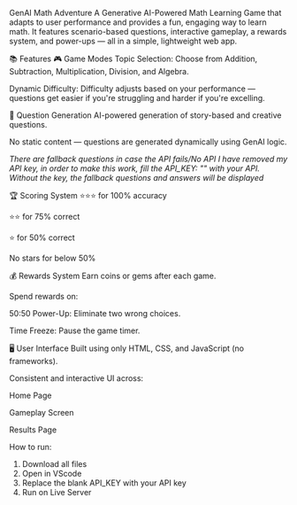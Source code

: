 GenAI Math Adventure
A Generative AI-Powered Math Learning Game that adapts to user performance and provides a fun, engaging way to learn math. It features scenario-based questions, interactive gameplay, a rewards system, and power-ups — all in a simple, lightweight web app.

📚 Features
🎮 Game Modes
Topic Selection: Choose from Addition, Subtraction, Multiplication, Division, and Algebra.

Dynamic Difficulty: Difficulty adjusts based on your performance — questions get easier if you're struggling and harder if you're excelling.

🧠 Question Generation
AI-powered generation of story-based and creative questions.

No static content — questions are generated dynamically using GenAI logic.

*There are fallback questions in case the API fails/No API*
*I have removed my API key, in order to make this work, fill the         API_KEY: ""
with your API. Without the key, the fallback questions and answers will be displayed*

🏆 Scoring System
⭐⭐⭐ for 100% accuracy

⭐⭐ for 75% correct

⭐ for 50% correct

No stars for below 50%

💰 Rewards System
Earn coins or gems after each game.

Spend rewards on:

50:50 Power-Up: Eliminate two wrong choices.

Time Freeze: Pause the game timer.

🖥️ User Interface
Built using only HTML, CSS, and JavaScript (no frameworks).

Consistent and interactive UI across:

Home Page

Gameplay Screen

Results Page



How to run:
1. Download all files
2. Open in VScode
3. Replace the blank API_KEY with your API key
4. Run on Live Server
